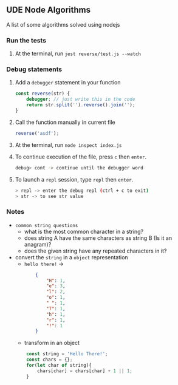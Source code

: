 ## UDE **Node Algorithms**

A list of some algorithms solved using nodejs

### Run the tests
1. At the terminal, run `jest reverse/test.js --watch`

### Debug statements

1. Add a `debugger` statement in your function
    ```javascript
    const reverse(str) {
        debugger; // just write this in the code
        return str.split('').reverse().join('');
    }
    ```
2. Call the function manually in current file
    ```js
    reverse('asdf');
    ```

3. At the terminal, run `node inspect index.js`
4. To continue execution of the file, press `c` then `enter`.
    ```sh
    debug> cont -> continue until the debugger word
    ```
5. To launch a `repl` session, type `repl` then `enter`. 
    ```sh
    > repl -> enter the debug repl (ctrl + c to exit)
    > str -> to see str value
    ```

### Notes

 - `common string questions`
    - what is the most common character in a string?
    - does string A have the same characters as string B (Is it an anagram)?
    - does the given string have any repeated characters in it?
- convert the `string` in a `object` representation
    - `hello there!` -> 
        ```json
            {
                "H": 1,
                "e": 3,
                "l": 2,
                "o": 1,
                " ": 1,
                "T": 1,
                "h": 1,
                "r": 1,
                "!": 1
            }
        ```
    - transform in an object
    ```js
        const string = 'Hello There!';
        const chars = {};
        for(let char of string){
            chars[char] = chars[char] + 1 || 1;
        }
    ```


